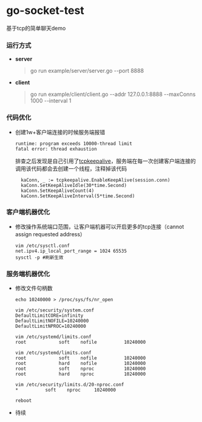 # go-socket-test
基于tcp的简单聊天demo

### 运行方式
- **server**
    >go run example/server/server.go --port 8888
- **client**
    >go run example/client/client.go --addr 127.0.0.1:8888 --maxConns 1000 --interval 1

### 代码优化

- 创建1w+客户端连接的时候服务端报错

  ```shell
  runtime: program exceeds 10000-thread limit
  fatal error: thread exhaustion
  ```

  排查之后发现是自己引用了[tcpkeepalive][tcpkeepalive]，服务端在每一次创建客户端连接的调用该代码都会去创建一个线程，注释掉该代码
  ```shell
	kaConn, _ := tcpkeepalive.EnableKeepAlive(session.conn)
	kaConn.SetKeepAliveIdle(30*time.Second)
	kaConn.SetKeepAliveCount(4)
	kaConn.SetKeepAliveInterval(5*time.Second)
  ```


### 客户端机器优化

- 修改操作系统端口范围，让客户端机器可以开启更多的tcp连接（cannot assign requested address）

    ```shell
    vim /etc/sysctl.conf
    net.ipv4.ip_local_port_range = 1024 65535
    sysctl -p #刷新生效
    ```

### 服务端机器优化

- 修改文件句柄数

    ```shell
    echo 10240000 > /proc/sys/fs/nr_open
    ```
    
    ```shell
    vim /etc/security/system.conf
    DefaultLimitCORE=infinity
    DefaultLimitNOFILE=10240000
    DefaultLimitNPROC=10240000
    ```
    
    ```shell
    vim /etc/systemd/limits.conf
    root            soft    nofile          10240000
    ```
    
	```shell
	vim /etc/systemd/limits.conf
	root            soft    nofile          10240000
	root            hard    nofile          10240000
	root            soft    nproc           10240000
	root            hard    nproc           10240000
	```
	
    ```shell
    vim /etc/security/limits.d/20-nproc.conf
    *          soft    nproc     10240000
    ```
    
    ```shell
    reboot
    ```
- 待续

[tcpkeepalive]: https://github.com/felixge/tcpkeepalive "tcpkeepalive"
[runtime]: https://godoc.org/runtime "runtime"


